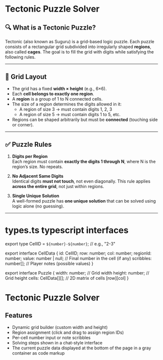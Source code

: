 # Tectonic Puzzle Solver

## 🔍 What is a Tectonic Puzzle?

Tectonic (also known as Suguru) is a grid-based logic puzzle. Each puzzle consists of a rectangular grid subdivided into irregularly shaped **regions**, also called **cages**. The goal is to fill the grid with digits while satisfying the following rules.

---

## 📏 Grid Layout

- The grid has a fixed **width × height** (e.g., 6×6).
- Each **cell belongs to exactly one region**.
- A **region** is a group of 1 to N connected cells.
- The size of a region determines the digits allowed in it:
  - A region of size 3 → must contain digits 1, 2, 3
  - A region of size 5 → must contain digits 1 to 5, etc.
- Regions can be shaped arbitrarily but must be **connected** (touching side or corner).

---

## ✅ Puzzle Rules

1. **Digits per Region**  
   Each region must contain **exactly the digits 1 through N**, where N is the region’s size. No repeats.

2. **No Adjacent Same Digits**  
   Identical digits **must not touch**, not even diagonally. This rule applies **across the entire grid**, not just within regions.

3. **Single Unique Solution**  
   A well-formed puzzle has **one unique solution** that can be solved using logic alone (no guessing).

---

# types.ts typescript interfaces

export type CellID = `${number}-${number}`; // e.g., "2-3"

export interface CellData {
  id: CellID;
  row: number;
  col: number;
  regionId: number;
  value: number | null;       // Final number in the cell (if any)
  scribbles: number[];        // Player notes (possible values)
}

export interface Puzzle {
  width: number;              // Grid width
  height: number;             // Grid height
  cells: CellData[][];        // 2D matrix of cells [row][col]
}



# Tectonic Puzzle Solver

## Features

- Dynamic grid builder (custom width and height)
- Region assignment (click and drag to assign region IDs)
- Per-cell number input or note scribbles
- Solving steps shown in a chat-style interface
- The current puzzle data displayed at the bottom of the page in a gray container as code markup